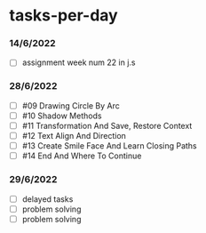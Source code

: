 # tasks-per-day
### 14/6/2022
- [ ] assignment week num 22 in j.s

### 28/6/2022
- [ ] #09 Drawing Circle By Arc
- [ ] #10 Shadow Methods
- [ ] #11 Transformation And Save, Restore Context
- [ ] #12 Text Align And Direction
- [ ] #13 Create Smile Face And Learn Closing Paths
- [ ] #14 End And Where To Continue
### 29/6/2022
- [ ] delayed tasks
- [ ] problem solving 
- [ ] problem solving
